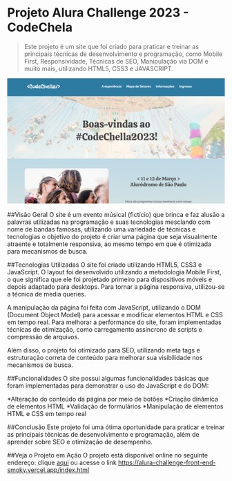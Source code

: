 # Projeto Alura Challenge 2023 - CodeChela
> Este projeto é um site que foi criado para praticar e treinar as principais técnicas de desenvolvimento e programação, como Mobile First, Responsividade, Técnicas de SEO, Manipulação via DOM e muito mais, utilizando HTML5, CSS3 e JAVASCRIPT.

![](/banner.PNG)

##Visão Geral
O site é um evento músical (fictício) que brinca e faz alusão a palavras utilizadas na programação e suas tecnologias mesclando com nome de bandas famosas, utilizando uma variedade de técnicas e tecnologias o objetivo do projeto é criar uma página que seja visualmente atraente e totalmente responsiva, ao mesmo tempo em que é otimizada para mecanismos de busca.

##Tecnologias Utilizadas
O site foi criado utilizando HTML5, CSS3 e JavaScript. O layout foi desenvolvido utilizando a metodologia Mobile First, o que significa que ele foi projetado primeiro para dispositivos móveis e depois adaptado para desktops. Para tornar a página responsiva, utilizou-se a técnica de media queries.

A manipulação da página foi feita com JavaScript, utilizando o DOM (Document Object Model) para acessar e modificar elementos HTML e CSS em tempo real. Para melhorar a performance do site, foram implementadas técnicas de otimização, como carregamento assíncrono de scripts e compressão de arquivos.

Além disso, o projeto foi otimizado para SEO, utilizando meta tags e estruturação correta de conteúdo para melhorar sua visibilidade nos mecanismos de busca.

##Funcionalidades
O site possui algumas funcionalidades básicas que foram implementadas para demonstrar o uso do JavaScript e do DOM:

*Alteração do conteúdo da página por meio de botões
*Criação dinâmica de elementos HTML
*Validação de formulários
*Manipulação de elementos HTML e CSS em tempo real

##Conclusão
Este projeto foi uma ótima oportunidade para praticar e treinar as principais técnicas de desenvolvimento e programação, além de aprender sobre SEO e otimização de desempenho.

##Veja o Projeto em Ação
O projeto está disponível online no seguinte endereço: clique [aqui][linkCodeChela] ou acesse o link https://alura-challenge-front-end-smoky.vercel.app/index.html

[linkCodechela]: https://alura-challenge-front-end-smoky.vercel.app/index.html
